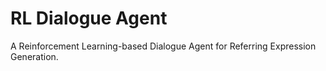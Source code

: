 # RL Dialogue Agent

A Reinforcement Learning-based Dialogue Agent for Referring Expression Generation.
